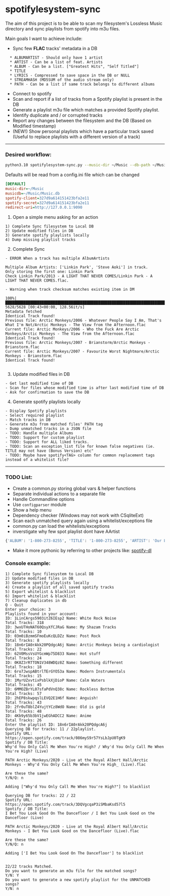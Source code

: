 # spotifylesystem-sync


The aim of this project is to be able to scan my filesystem's Lossless Music directory and sync playlists from spotify into m3u files.

Main goals I want to achieve include:
- Sync few **FLAC** tracks' metadata in a DB
```
  * ALBUMARTIST - Should only have 1 artist
  * ARTIST - Can be a list of feat. Artists
  * ALBUM - Can be a list. ["Greatest Hits", "Self Titled"]
  * TITLE
  * LYRICS - Compressed to save space in the DB or NULL
  * STREAMHASH (MD5SUM of the audio stream only)
  * PATH - Can be a list if same track belongs to different albums
```

- Connect to spotify
- Scan and report if a list of tracks from a Spotify playlist is present in the DB
- Generate a playlist m3u file which matches a provided Spotify playlist.
- Identify duplicate and / or corrupted tracks
- Report any changes between the filesystem and the DB (Based on Modified timestamp)
- (NEW!) Show personal playlists which have a particular track saved (Useful to replace playlists with a different version of a track)

---

### Desired workflow:

```bash
python3.10 spotifylesystem-sync.py --music-dir ~/Music --db-path ~/Music/MusicDB.db --spotify-client-id XYZ --spotify-client-secret ABC
```

Defaults will be read from a config.ini file which can be changed
```ini
[DEFAULT]
music-dir=~/Music
musicdb=~/Music/Music.db
spotify-client=327d9a614151423bfa2e11
spotify-secret=327d9a614151423bfa2e11
redirect-uri=http://127.0.0.1:9090
```

1) Open a simple menu asking for an action

```
1) Complete Sync filesystem to Local DB
2) Update modified files in DB
3) Generate spotify playlists locally
4) Dump missing playlist tracks

```
2) Complete Sync

```
- ERROR When a track has multiple AlbumArtists

Multiple Album Artists: ['Linkin Park', 'Steve Aoki'] in track.
Only storing the first one: Linkin Park
Check Linkin Park/2013 - A LIGHT THAT NEVER COMES/Linkin Park - A LIGHT THAT NEVER COMES.flac.

- Warning when track checksum matches existing item in DM

100%|███████████████████████████████████████████████████████████████████████████████████████████████████████████| 5628/5628 [00:43<00:00, 128.56it/s]
Metadata fetched
Identical Track found!
Previous file: Arctic Monkeys/2006 - Whatever People Say I Am, That's What I'm Not/Arctic Monkeys - The View from the Afternoon.flac
Current file: Arctic Monkeys/2006 - Who the Fuck Are Arctic Monkeys/Arctic Monkeys - The View from the Afternoon.flac
Identical Track found!
Previous file: Arctic Monkeys/2007 - Brianstorm/Arctic Monkeys - Brianstorm.flac
Current file: Arctic Monkeys/2007 - Favourite Worst Nightmare/Arctic Monkeys - Brianstorm.flac
Identical Track found!


```

3) Update modified files in DB

```
- Get last modified time of DB
- Scan for files whose modified time is after last modified time of DB
- Ask for confirmation to save the DB

``` 
4) Generate spotify playlists locally

```
- Display Spotify playlists
- Select required playlist
- Match tracks in DB
- Generate m3u from matched files' PATH tag
- Dump unmatched tracks in a JSON file
- TODO: Handle multiple Albums
- TODO: Support for custom playlist
- TODO: Support for ALL liked tracks.
- TODO: Scan an exception_list file for known false negatives (ie. TITLE may not have (Bonus Version) etc"
- TODO: Maybe have spotify<TAG> column for common replacement tags instead of a whitelist file?

```


---

### TODO List:

- Create a common.py storing global vars & helper functions
- Separate individual actions to a separate file
- Handle Commandline options
- Use `configparser` module 
- Show a help menu
- Dependency checker (Windows may not work with CSqliteExt)
- Scan each unmatched query again using a whitelist/exceptions file
- common.py can load the whitelists/exceptions
- inverstigate why few spot playlist dont have AArtist
```python
{'ALBUM': '1-800-273-8255', 'TITLE': '1-800-273-8255', 'ARTIST': 'Our Last Night', 'SPOTIFY': 'https://open.spotify.com/track/1wp1aHirvZihTdrtdFuFv0'}
```

- Make it more pythonic by referring to other projects like: [spotify-dl](https://github.com/SathyaBhat/spotify-dl)


### Console example:
```
1) Complete Sync filesystem to Local DB
2) Update modified files in DB
3) Generate spotify playlists locally
4) Create a playlist of all saved spotify tracks
5) Export whitelist & blacklist
6) Import whitelist & blacklist
7) Cleanup duplicates in db
Q - Quit
Enter your choice: 3
Playlists found in your account:
ID: 1LinCArgs5903itZ6IEsp2 Name: White Rock Noise                         Total Tracks: 318            
ID: 3wxUTHoNAT60QsyXfCJRaG Name: My Shazam Tracks                         Total Tracks: 10             
ID: 03m0iBzmmSFmoEuKcQLDZz Name: Post Rock                                Total Tracks: 8              
ID: 18n6rIA0rAkk20PQdgcA6j Name: Arctic Monkeys being a cardiologist      Total Tracks: 22             
ID: 62V0MssVsUYGcmWp75D833 Name: Hot stuff                                Total Tracks: 24             
ID: 0K8Z3rRTTON1V348WDQz8Z Name: Something different                      Total Tracks: 18             
ID: 6ro7JwspABtrlTErGYO53a Name: Modern Instrumentals                     Total Tracks: 15             
ID: 1MyrUZxvtixPsblkXjDioP Name: Calm Waters                              Total Tracks: 45             
ID: 6MMOZBrYL07sfaPdVnQ38c Name: Rockless Bottom                          Total Tracks: 57             
ID: 2hEP8skwpqslLEVQ2E1H6f Name: Anguish!                                 Total Tracks: 43             
ID: 2fr0uT8blZ4YujtYCz8WdO Name: Old is gold                              Total Tracks: 48             
ID: 4Kb9y65b3bV1jwEGhADCC2 Name: Anime                                    Total Tracks: 26             
Enter the playlist ID: 18n6rIA0rAkk20PQdgcA6j
Querying DB for tracks: 11 / 22playlist.
Spotify URL:
https://open.spotify.com/track/086myS9r57YsLbJpU0TgK9
Spotify / DB Title:
Why'd You Only Call Me When You're High? / Why'd You Only Call Me When You're High? (Live)

PATH Arctic Monkeys/2020 - Live at the Royal Albert Hall/Arctic Monkeys - Why'd You Only Call Me When You're High_ (Live).flac

Are these the same?
Y/N/Q: n

Adding ["Why'd You Only Call Me When You're High?"] to blacklist

Querying DB for tracks: 22 / 22
Spotify URL:
https://open.spotify.com/track/3DQVgcqaP3iSMbaKsd57l5
Spotify / DB Title:
I Bet You Look Good On The Dancefloor / I Bet You Look Good on the Dancefloor (Live)

PATH Arctic Monkeys/2020 - Live at the Royal Albert Hall/Arctic Monkeys - I Bet You Look Good on the Dancefloor (Live).flac

Are these the same?
Y/N/Q: n

Adding ['I Bet You Look Good On The Dancefloor'] to blacklist


22/22 tracks Matched. 
Do you want to generate an m3u file for the matched songs?
Y/N: Y
Do you want to generate a new spotify playlist for the UNMATCHED songs?
Y/N: n
```
